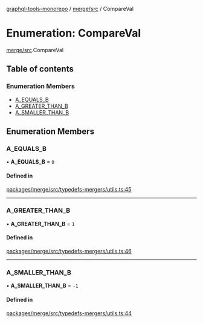 [graphql-tools-monorepo](../README) / [merge/src](../modules/merge_src) / CompareVal

# Enumeration: CompareVal

[merge/src](../modules/merge_src).CompareVal

## Table of contents

### Enumeration Members

- [A_EQUALS_B](merge_src.CompareVal#a_equals_b)
- [A_GREATER_THAN_B](merge_src.CompareVal#a_greater_than_b)
- [A_SMALLER_THAN_B](merge_src.CompareVal#a_smaller_than_b)

## Enumeration Members

### A_EQUALS_B

• **A_EQUALS_B** = `0`

#### Defined in

[packages/merge/src/typedefs-mergers/utils.ts:45](https://github.com/ardatan/graphql-tools/blob/master/packages/merge/src/typedefs-mergers/utils.ts#L45)

---

### A_GREATER_THAN_B

• **A_GREATER_THAN_B** = `1`

#### Defined in

[packages/merge/src/typedefs-mergers/utils.ts:46](https://github.com/ardatan/graphql-tools/blob/master/packages/merge/src/typedefs-mergers/utils.ts#L46)

---

### A_SMALLER_THAN_B

• **A_SMALLER_THAN_B** = `-1`

#### Defined in

[packages/merge/src/typedefs-mergers/utils.ts:44](https://github.com/ardatan/graphql-tools/blob/master/packages/merge/src/typedefs-mergers/utils.ts#L44)

